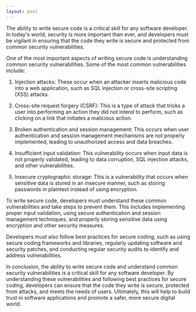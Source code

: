 ```yaml
---
layout: post
---
```

The ability to write secure code is a critical skill for any software developer. In today's world, security is more important than ever, and developers must be vigilant in ensuring that the code they write is secure and protected from common security vulnerabilities.

One of the most important aspects of writing secure code is understanding common security vulnerabilities. Some of the most common vulnerabilities include:

1. Injection attacks: These occur when an attacker inserts malicious code into a web application, such as SQL injection or cross-site scripting (XSS) attacks.

2. Cross-site request forgery (CSRF): This is a type of attack that tricks a user into performing an action they did not intend to perform, such as clicking on a link that initiates a malicious action.

3. Broken authentication and session management: This occurs when user authentication and session management mechanisms are not properly implemented, leading to unauthorized access and data breaches.

4. Insufficient input validation: This vulnerability occurs when input data is not properly validated, leading to data corruption, SQL injection attacks, and other vulnerabilities.

5. Insecure cryptographic storage: This is a vulnerability that occurs when sensitive data is stored in an insecure manner, such as storing passwords in plaintext instead of using encryption.

To write secure code, developers must understand these common vulnerabilities and take steps to prevent them. This includes implementing proper input validation, using secure authentication and session management techniques, and properly storing sensitive data using encryption and other security measures.

Developers must also follow best practices for secure coding, such as using secure coding frameworks and libraries, regularly updating software and security patches, and conducting regular security audits to identify and address vulnerabilities.

In conclusion, the ability to write secure code and understand common security vulnerabilities is a critical skill for any software developer. By understanding these vulnerabilities and following best practices for secure coding, developers can ensure that the code they write is secure, protected from attacks, and meets the needs of users. Ultimately, this will help to build trust in software applications and promote a safer, more secure digital world.